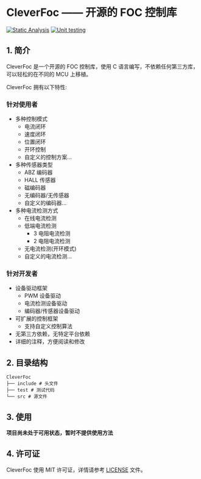 # CleverFoc —— 开源的 FOC 控制库

[![Static Analysis](https://github.com/CleverFoc/CleverFoc/actions/workflows/cppcheck.yml/badge.svg)](https://github.com/CleverFoc/CleverFoc/actions/workflows/cppcheck.yml)
[![Unit testing](https://github.com/CleverFoc/CleverFoc/actions/workflows/code_test.yml/badge.svg)](https://github.com/CleverFoc/CleverFoc/actions/workflows/code_test.yml)

## 1. 简介

CleverFoc 是一个开源的 FOC 控制库，使用 C 语言编写，不依赖任何第三方库，可以轻松的在不同的 MCU 上移植。

CleverFoc 拥有以下特性:

### 针对使用者

- 多种控制模式
    - 电流闭环
    - 速度闭环
    - 位置闭环
    - 开环控制
    - 自定义的控制方案...
- 多种传感器类型
    - ABZ 编码器
    - HALL 传感器
    - 磁编码器
    - 无编码器/无传感器
    - 自定义的编码器...
- 多种电流检测方式
    - 在线电流检测
    - 低端电流检测
        - 3 电阻电流检测
        - 2 电阻电流检测
    - 无电流检测(开环模式)
    - 自定义的电流检测...

### 针对开发者

- 设备驱动框架
    - PWM 设备驱动
    - 电流检测设备驱动
    - 编码器/传感器设备驱动
- 可扩展的控制框架
    - 支持自定义控制算法
- 无第三方依赖，无特定平台依赖
- 详细的注释，方便阅读和修改



## 2. 目录结构

```
CleverFoc
├── include # 头文件
├── test # 测试代码
└── src # 源文件

```

## 3. 使用

**项目尚未处于可用状态，暂时不提供使用方法**


## 4. 许可证

CleverFoc 使用 MIT 许可证，详情请参考 [LICENSE](LICENSE) 文件。